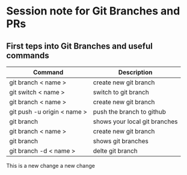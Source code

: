 # Session note for Git Branches and PRs

## First teps into Git Branches and useful commands

| Command                     | Description                   |
| --------------------------- | ----------------------------- |
| git branch < name >         | create new git branch         |
| git switch < name >         | switch to git branch          |
| git branch < name >         | create new git branch         |
| git push -u origin < name > | push the branch to github     |
| git branch                  | shows your local git branches |
| git branch < name >         | create new git branch         |
| git branch                  | shows git branches            |
| git branch -d < name >      | delte git branch              |

This is a new change
a new change
